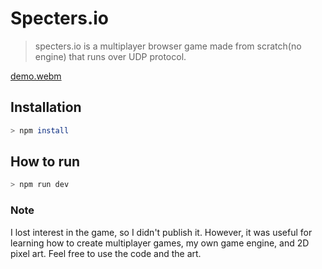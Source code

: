 # Specters.io
> specters.io is a multiplayer browser game made from scratch(no engine) that runs over UDP protocol.

[demo.webm](https://github.com/user-attachments/assets/da8dd6f8-35c1-4f92-95bd-169f2f597369)

## Installation
```bash
> npm install
```

## How to run
```bash
> npm run dev
```

### Note
I lost interest in the game, so I didn't publish it. However, it was useful for learning how to create multiplayer games, my own game engine, and 2D pixel art. Feel free to use the code and the art.
